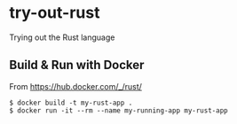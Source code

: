 # try-out-rust
Trying out the Rust language

## Build & Run with Docker
From https://hub.docker.com/_/rust/

```
$ docker build -t my-rust-app .
$ docker run -it --rm --name my-running-app my-rust-app
```

